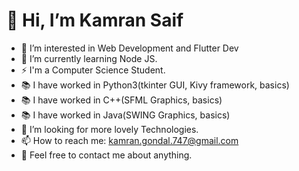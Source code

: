 # 👋 Hi, I’m Kamran Saif
- 👀 I’m interested in Web Development and Flutter Dev
- 🌱 I’m currently learning Node JS.
- ⚡ I'm a Computer Science Student.
- 📚 I have worked in Python3(tkinter GUI, Kivy framework, basics)
- 📚 I have worked in C++(SFML Graphics, basics)
- 📚 I have worked in Java(SWING Graphics, basics)
- 💞️ I’m looking for more lovely Technologies.
- 📫 How to reach me: kamran.gondal.747@gmail.com
- 💬 Feel free to contact me about anything.
<!---
kamrangondal/kamrangondal is a ✨ special ✨ repository because its `README.md` (this file) appears on your GitHub profile.
You can click the Preview link to take a look at your changes.
--->
